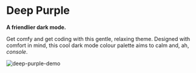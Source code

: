# Deep Purple

**A friendlier dark mode.**

Get comfy and get coding with this gentle, relaxing theme. Designed with comfort in mind, this cool dark mode colour palette aims to calm and, ah, *console*.

![deep-purple-demo](https://github.com/mel-brown/deep-purple/raw/HEAD/images/demo.png)
